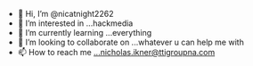 - 👋 Hi, I’m @nicatnight2262
- 👀 I’m interested in ...hackmedia
- 🌱 I’m currently learning ...everything
- 💞️ I’m looking to collaborate on ...whatever u can help me with
- 📫 How to reach me ...nicholas.ikner@ttigroupna.com

<!---
nicatnight2262/nicatnight2262 is a ✨ special ✨ repository because its `README.md` (this file) appears on your GitHub profile.
You can click the Preview link to take a look at your changes.
--->
